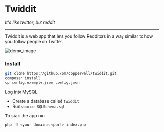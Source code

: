 # Twiddit

_It's like twitter, but reddit_

---

Twiddit is a web app that lets you follow Redditors in a way similar to how you
follow people on Twitter.

![demo_image](https://cloud.githubusercontent.com/assets/2539016/6739292/fe919d16-ce34-11e4-8a48-7af8b1327b2e.png)

### Install

```sh
git clone https://github.com/copperwall/twiddit.git
composer install
cp config.example.json config.json

```

Log into MySQL
* Create a database called `twiddit`
* Run `source SQLSchema.sql`

To start the app run

```sh
php -S <your domain>:<port> index.php
```
